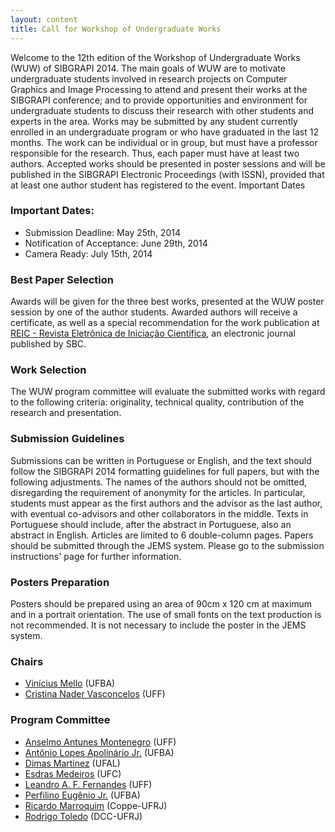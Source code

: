 ```yaml
---
layout: content
title: Call for Workshop of Undergraduate Works
---
```


Welcome to the 12th edition of the Workshop of Undergraduate Works
(WUW) of SIBGRAPI 2014. The main goals of WUW are to motivate
undergraduate students involved in research projects on Computer
Graphics and Image Processing to attend and present their works at the
SIBGRAPI conference; and to provide opportunities and environment for
undergraduate students to discuss their research with other students
and experts in the area. Works may be submitted by any student
currently enrolled in an undergraduate program or who have graduated
in the last 12 months. The work can be individual or in group, but
must have a professor responsible for the research. Thus, each paper
must have at least two authors. Accepted works should be presented in
poster sessions and will be published in the SIBGRAPI Electronic
Proceedings (with ISSN), provided that at least one author student has
registered to the event.  Important Dates

### Important Dates:

- Submission Deadline: May 25th, 2014
- Notification of Acceptance:  June 29th, 2014
- Camera Ready: July 15th, 2014

### Best Paper Selection

Awards will be given for the three best works, presented at the WUW
poster session by one of the author students. Awarded authors will
receive a certificate, as well as a special recommendation for the
work publication at
[REIC - Revista Eletrônica de Iniciação Científica](http://seer.ufrgs.br/reic),
an electronic journal published by SBC.

### Work Selection

The WUW program committee will evaluate the submitted works with
regard to the following criteria: originality, technical quality,
contribution of the research and presentation.

### Submission Guidelines

Submissions can be written in Portuguese or English, and the text
should follow the SIBGRAPI 2014 formatting guidelines for full papers,
but with the following adjustments. The names of the authors should
not be omitted, disregarding the requirement of anonymity for the
articles. In particular, students must appear as the first authors and
the advisor as the last author, with eventual co-advisors and other
collaborators in the middle. Texts in Portuguese should include, after
the abstract in Portuguese, also an abstract in English. Articles are
limited to 6 double-column pages. Papers should be submitted through
the JEMS system. Please go to the submission instructions' page for
further information.

### Posters Preparation

Posters should be prepared using an area of 90cm x 120 cm at maximum
and in a portrait orientation. The use of small fonts on the text
production is not recommended. It is not necessary to include the
poster in the JEMS system.

### Chairs

- [Vinícius Mello](http://www.dmat.ufba.br/~vinicius.mello/) (UFBA) 
- [Cristina Nader Vasconcelos](http://www2.ic.uff.br/~crisnv/index.php) (UFF) 

### Program Committee

- [Anselmo Antunes Montenegro](http://www2.ic.uff.br/~anselmo/) (UFF)
- [Antônio Lopes Apolinário Jr.](http://lattes.cnpq.br/2847901878340953) (UFBA)
- [Dimas Martinez](http://www.im.ufal.br/professor/dimas/) (UFAL)
- [Esdras Medeiros](http://www.mat.ufc.br/~esdras/) (UFC)
- [Leandro A. F. Fernandes](http://www2.ic.uff.br/~laffernandes/) (UFF)
- [Perfilino Eugênio Jr.](http://lattes.cnpq.br/1039996010768964) (UFBA)
- [Ricardo Marroquim](http://www.lcg.ufrj.br/Members/ricardo) (Coppe-UFRJ)
- [Rodrigo Toledo](http://www.rodrigodetoledo.com/homepage/) (DCC-UFRJ)
